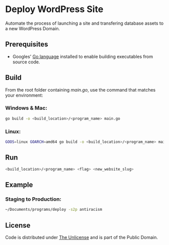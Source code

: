 # Deploy WordPress Site

Automate the process of launching a site and transfering database assets to a new WordPress Domain.

## Prerequisites

- Googles' [Go language](https://go.dev) installed to enable building executables from source code.

## Build

From the root folder containing *main.go*, use the command that matches your environment:

### Windows & Mac:

```bash
go build -o <build_location>/<program_name> main.go
```

### Linux:

```bash
GOOS=linux GOARCH=amd64 go build -o <build_location>/<program_name> main.go
```

## Run

```bash
<build_location>/<program_name> <flag> <new_website_slug>
```

## Example

### Staging to Production:

```bash
~/Documents/programs/deploy -s2p antiracism
```

## License

Code is distributed under [The Unlicense](https://github.com/nausicaan/deploy/blob/main/LICENSE.md) and is part of the Public Domain.
